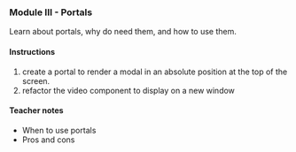 ### Module III - Portals

Learn about portals, why do need them, and how to use them.

#### Instructions
1. create a portal to render a modal in an absolute position at the top of the screen.
2. refactor the video component to display on a new window 
  
#### Teacher notes
- When to use portals  
- Pros and cons  
